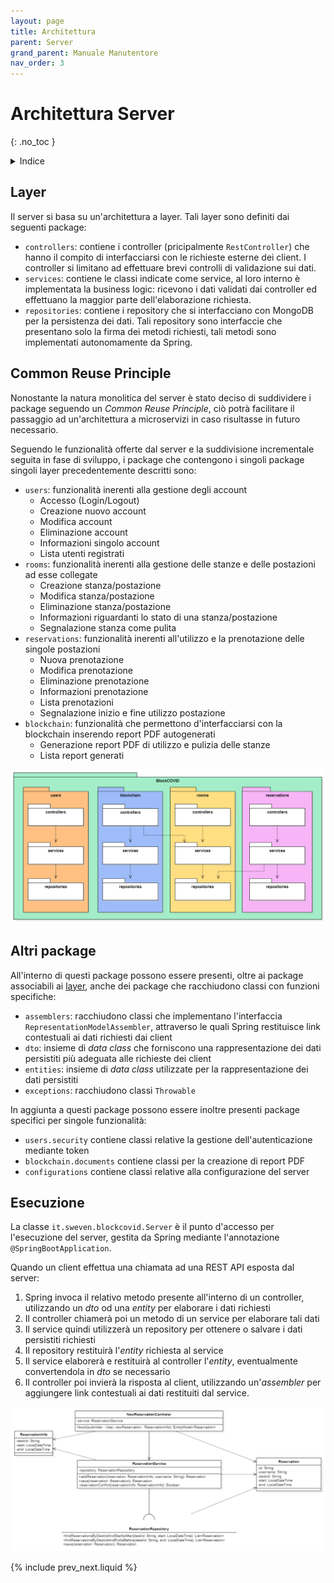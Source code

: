 ```yaml
---
layout: page
title: Architettura
parent: Server
grand_parent: Manuale Manutentore
nav_order: 3
---
```


# Architettura Server
{: .no_toc }
<details closed markdown="block">
  <summary>
    Indice
  </summary>
  {: .text-delta }
1. TOC
{:toc}
</details>

## Layer

Il server si basa su un'architettura a layer. Tali layer sono definiti dai seguenti package:
- `controllers`: contiene i controller (pricipalmente `RestController`) che hanno il compito di interfacciarsi con le richieste esterne dei client. I controller si limitano ad effettuare brevi controlli di validazione sui dati.
- `services`: contiene le classi indicate come service, al loro interno è implementata la business logic: ricevono i dati validati dai controller ed effettuano la maggior parte dell'elaborazione richiesta.
- `repositories`: contiene i repository che si interfacciano con MongoDB per la persistenza dei dati. Tali repository sono interfaccie che presentano solo la firma dei metodi richiesti, tali metodi sono implementati autonomamente da Spring.

## Common Reuse Principle

Nonostante la natura monolitica del server è stato deciso di suddividere i package seguendo un _Common Reuse Principle_, ciò potrà facilitare il passaggio ad un'architettura a microservizi in caso risultasse in futuro necessario.

Seguendo le funzionalità offerte dal server e la suddivisione incrementale seguita in fase di sviluppo, i package che contengono i singoli package singoli layer precedentemente descritti sono:
- `users`: funzionalità inerenti alla gestione degli account
    - Accesso (Login/Logout)
    - Creazione nuovo account
    - Modifica account
    - Eliminazione account
    - Informazioni singolo account
    - Lista utenti registrati
- `rooms`: funzionalità inerenti alla gestione delle stanze e delle postazioni ad esse collegate
    - Creazione stanza/postazione
    - Modifica stanza/postazione
    - Eliminazione stanza/postazione
    - Informazioni riguardanti lo stato di una stanza/postazione
    - Segnalazione stanza come pulita
- `reservations`: funzionalità inerenti all'utilizzo e la prenotazione delle singole postazioni
    - Nuova prenotazione
    - Modifica prenotazione
    - Eliminazione prenotazione
    - Informazioni prenotazione
    - Lista prenotazioni
    - Segnalazione inizio e fine utilizzo postazione
- `blockchain`: funzionalità che permettono d'interfacciarsi con la blockchain inserendo report PDF autogenerati
    - Generazione report PDF di utilizzo e pulizia delle stanze
    - Lista report generati

![](/assets/server/package_diagram.png)

## Altri package

All'interno di questi package possono essere presenti, oltre ai package associabili ai [layer](#layer), anche dei package che racchiudono classi con funzioni specifiche:
- `assemblers`: racchiudono classi che implementano l'interfaccia `RepresentationModelAssembler`, attraverso le quali Spring restituisce link contestuali ai dati richiesti dai client
- `dto`: insieme di _data class_ che forniscono una rappresentazione dei dati persistiti più adeguata alle richieste dei client
- `entities`: insieme di _data class_ utilizzate per la rappresentazione dei dati persistiti
- `exceptions`: racchiudono classi `Throwable`

In aggiunta a questi package possono essere inoltre presenti package specifici per singole funzionalità:
- `users.security` contiene classi relative la gestione dell'autenticazione mediante token
- `blockchain.documents` contiene classi per la creazione di report PDF 
- `configurations` contiene classi relative alla configurazione del server

## Esecuzione

La classe `it.sweven.blockcovid.Server` è il punto d'accesso per l'esecuzione del server, gestita da Spring mediante l'annotazione `@SpringBootApplication`.

Quando un client effettua una chiamata ad una REST API esposta dal server:
1. Spring invoca il relativo metodo presente all'interno di un controller, utilizzando un _dto_ od una _entity_ per elaborare i dati richiesti
2. Il controller chiamerà poi un metodo di un service per elaborare tali dati
3. Il service quindi utilizzerà un repository per ottenere o salvare i dati persistiti richiesti
4. Il repository restituirà l'_entity_ richiesta al service 
5. Il service elaborerà e restituirà al controller l'_entity_, eventualmente convertendola in _dto_ se necessario
6. Il controller poi invierà la risposta al client, utilizzando un'_assembler_ per aggiungere link contestuali ai dati restituiti dal service.

![](/assets/server/class_diagram.png)

{% include prev_next.liquid %}
